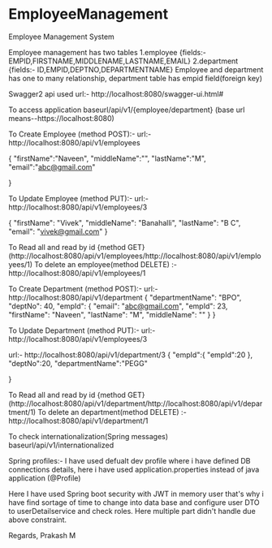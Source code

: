 # EmployeeManagement
Employee Management System

Employee management has two tables
1.employee {fields:- EMPID,FIRSTNAME,MIDDLENAME,LASTNAME,EMAIL}
2.department {fields:- ID,EMPID,DEPTNO,DEPARTMENTNAME}
Employee and department has one to many relationship, department table has empid field(foreign key)

Swagger2 api used url:- http://localhost:8080/swagger-ui.html#

To access application baseurl/api/v1/{employee/department} (base url means--https://localhost:8080)

To Create Employee (method POST):- 
url:- http://localhost:8080/api/v1/employees

{
  "firstName":"Naveen",
  "middleName":"",
  "lastName":"M",
  "email":"abc@gmail.com"
  
 }

To Update Employee (method PUT):- 
url:- http://localhost:8080/api/v1/employees/3

{
"firstName": "Vivek",
"middleName": "Banahalli",
"lastName": "B C",
"email": "vivek@gmail.com"
}

To Read all and read by id {method GET} (http://localhost:8080/api/v1/employees/http://localhost:8080/api/v1/employees/1)
To delete an employee(method DELETE) :- http://localhost:8080/api/v1/employees/1

To Create Department (method POST):- 
url:- http://localhost:8080/api/v1/department
{
  "departmentName": "BPO",
  "deptNo": 40,
  "empId": {
    "email": "abc@gmail.com",
    "empId": 23,
    "firstName": "Naveen",
    "lastName": "M",
    "middleName": ""
  }
}

To Update Department (method PUT):- 
url:- http://localhost:8080/api/v1/employees/3

url:- http://localhost:8080/api/v1/department/3
{
  "empId":{
    "empId":20
  },
  "deptNo":20,
  "departmentName":"PEGG"
  
}

To Read all and read by id {method GET} (http://localhost:8080/api/v1/department/http://localhost:8080/api/v1/department/1)
To delete an department(method DELETE) :- http://localhost:8080/api/v1/department/1

To check internationalization(Spring messages)
baseurl/api/v1/internationalized

Spring profiles:-
I have used defualt dev profile where i have defined DB connections details, here i have used application.properties instead of java application (@Profile)

Here I have used Spring boot security with JWT in memory user that's why i have find sortage of time to change into data base and configure user DTO to userDetailservice and check roles.
Here multiple part didn't handle due above constraint.

Regards,
Prakash M

